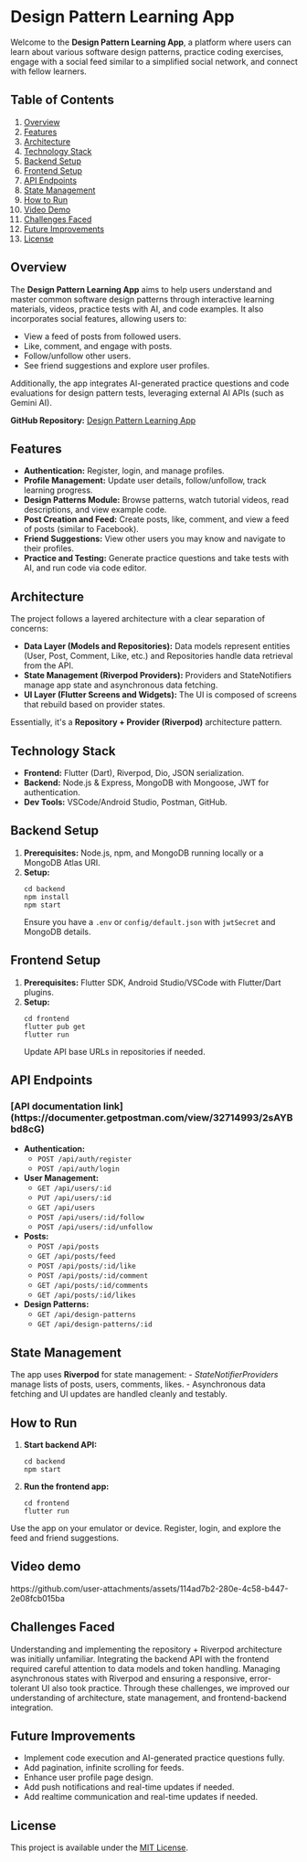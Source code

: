 
<h1>Design Pattern Learning App</h1>

<p>Welcome to the <strong>Design Pattern Learning App</strong>, a platform where users can learn about various software design patterns, practice coding exercises, engage with a social feed similar to a simplified social network, and connect with fellow learners.</p>

<h2>Table of Contents</h2>
<ol>
  <li><a href="#overview">Overview</a></li>
  <li><a href="#features">Features</a></li>
  <li><a href="#architecture">Architecture</a></li>
  <li><a href="#technology-stack">Technology Stack</a></li>
  <li><a href="#backend-setup">Backend Setup</a></li>
  <li><a href="#frontend-setup">Frontend Setup</a></li>
  <li><a href="#api-endpoints">API Endpoints</a></li>
  <li><a href="#state-management">State Management</a></li>
  <li><a href="#how-to-run">How to Run</a></li>
  <li><a href="#screenshots">Video Demo</a></li>
  <li><a href="#challenges-faced">Challenges Faced</a></li>
  <li><a href="#future-improvements">Future Improvements</a></li>
  <li><a href="#license">License</a></li>
</ol>

<h2 id="overview">Overview</h2>
<p>The <strong>Design Pattern Learning App</strong> aims to help users understand and master common software design patterns through interactive learning materials, videos, practice tests with AI, and code examples. It also incorporates social features, allowing users to:</p>
<ul>
  <li>View a feed of posts from followed users.</li>
  <li>Like, comment, and engage with posts.</li>
  <li>Follow/unfollow other users.</li>
  <li>See friend suggestions and explore user profiles.</li>
</ul>

<p>Additionally, the app integrates AI-generated practice questions and code evaluations for design pattern tests, leveraging external AI APIs (such as Gemini AI).</p>

<p><strong>GitHub Repository:</strong> <a href="https://github.com/Farzine/Design-Pattern-Learning-Appp">Design Pattern Learning App</a></p>

<h2 id="features">Features</h2>
<ul>
  <li><strong>Authentication:</strong> Register, login, and manage profiles.</li>
  <li><strong>Profile Management:</strong> Update user details, follow/unfollow, track learning progress.</li>
  <li><strong>Design Patterns Module:</strong> Browse patterns, watch tutorial videos, read descriptions, and view example code.</li>
  <li><strong>Post Creation and Feed:</strong> Create posts, like, comment, and view a feed of posts (similar to Facebook).</li>
  <li><strong>Friend Suggestions:</strong> View other users you may know and navigate to their profiles.</li>
  <li><strong>Practice and Testing:</strong> Generate practice questions and take tests with AI, and  run code via code editor.</li>
</ul>

<h2 id="architecture">Architecture</h2>
<p>The project follows a layered architecture with a clear separation of concerns:</p>
<ul>
  <li><strong>Data Layer (Models and Repositories):</strong> Data models represent entities (User, Post, Comment, Like, etc.) and Repositories handle data retrieval from the API.</li>
  <li><strong>State Management (Riverpod Providers):</strong> Providers and StateNotifiers manage app state and asynchronous data fetching.</li>
  <li><strong>UI Layer (Flutter Screens and Widgets):</strong> The UI is composed of screens that rebuild based on provider states.</li>
</ul>

<p>Essentially, it's a <strong>Repository + Provider (Riverpod)</strong> architecture pattern.</p>

<h2 id="technology-stack">Technology Stack</h2>
<ul>
  <li><strong>Frontend:</strong> Flutter (Dart), Riverpod, Dio, JSON serialization.</li>
  <li><strong>Backend:</strong> Node.js &amp; Express, MongoDB with Mongoose, JWT for authentication.</li>
  <li><strong>Dev Tools:</strong> VSCode/Android Studio, Postman, GitHub.</li>
</ul>

<h2 id="backend-setup">Backend Setup</h2>
<ol>
  <li><strong>Prerequisites:</strong> Node.js, npm, and MongoDB running locally or a MongoDB Atlas URI.</li>
  <li><strong>Setup:</strong><br>
    <pre><code>cd backend
npm install
npm start
</code></pre>
    Ensure you have a <code>.env</code> or <code>config/default.json</code> with <code>jwtSecret</code> and MongoDB details.
  </li>
</ol>

<h2 id="frontend-setup">Frontend Setup</h2>
<ol>
  <li><strong>Prerequisites:</strong> Flutter SDK, Android Studio/VSCode with Flutter/Dart plugins.</li>
  <li><strong>Setup:</strong><br>
    <pre><code>cd frontend
flutter pub get
flutter run
</code></pre>
    Update API base URLs in repositories if needed.
  </li>
</ol>

<h2 id="api-endpoints">API Endpoints</h2>
<h3 id="api-endpoints" >[API documentation link](https://documenter.getpostman.com/view/32714993/2sAYBbd8cG)</h3>
<ul>
  <li><strong>Authentication:</strong>
    <ul>
      <li><code>POST /api/auth/register</code></li>
      <li><code>POST /api/auth/login</code></li>
    </ul>
  </li>
  <li><strong>User Management:</strong>
    <ul>
      <li><code>GET /api/users/:id</code></li>
      <li><code>PUT /api/users/:id</code></li>
      <li><code>GET /api/users</code></li>
      <li><code>POST /api/users/:id/follow</code></li>
      <li><code>POST /api/users/:id/unfollow</code></li>
    </ul>
  </li>
  <li><strong>Posts:</strong>
    <ul>
      <li><code>POST /api/posts</code></li>
      <li><code>GET /api/posts/feed</code></li>
      <li><code>POST /api/posts/:id/like</code></li>
      <li><code>POST /api/posts/:id/comment</code></li>
      <li><code>GET /api/posts/:id/comments</code></li>
      <li><code>GET /api/posts/:id/likes</code></li>
    </ul>
  </li>
  <li><strong>Design Patterns:</strong>
    <ul>
      <li><code>GET /api/design-patterns</code></li>
      <li><code>GET /api/design-patterns/:id</code></li>
    </ul>
  </li>
</ul>

<h2 id="state-management">State Management</h2>
<p>The app uses <strong>Riverpod</strong> for state management:
- <em>StateNotifierProviders</em> manage lists of posts, users, comments, likes.
- Asynchronous data fetching and UI updates are handled cleanly and testably.</p>

<h2 id="how-to-run">How to Run</h2>
<ol>
  <li><strong>Start backend API:</strong><br>
    <pre><code>cd backend
npm start
</code></pre>
  </li>
  <li><strong>Run the frontend app:</strong><br>
    <pre><code>cd frontend
flutter run
</code></pre>
  </li>
</ol>

<p>Use the app on your emulator or device. Register, login, and explore the feed and friend suggestions.</p>

<h2 id="screenshots">Video demo</h2>
<p>https://github.com/user-attachments/assets/114ad7b2-280e-4c58-b447-2e08fcb015ba</p>

<h2 id="challenges-faced">Challenges Faced</h2>
<p>Understanding and implementing the repository + Riverpod architecture was initially unfamiliar. Integrating the backend API with the frontend required careful attention to data models and token handling. Managing asynchronous states with Riverpod and ensuring a responsive, error-tolerant UI also took practice. Through these challenges, we improved our understanding of architecture, state management, and frontend-backend integration.</p>

<h2 id="future-improvements">Future Improvements</h2>
<ul>
  <li>Implement code execution and AI-generated practice questions fully.</li>
  <li>Add pagination, infinite scrolling for feeds.</li>
  <li>Enhance user profile page design.</li>
  <li>Add push notifications and real-time updates if needed.</li>
  <li>Add realtime communication and real-time updates if needed.</li>
</ul>

<h2 id="license">License</h2>
<p>This project is available under the <a href="LICENSE">MIT License</a>.</p>

</body>
</html>

